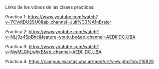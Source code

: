 Links de los videos de las clases practicas:

Practica 1: https://www.youtube.com/watch?v=7CVdiDU2SU0&ab_channel=Juli%C3%A1nBraier

Practica 2: https://www.youtube.com/watch?v=NLj9z4SpBhc&feature=youtu.be&ab_channel=AEDIIIDC.UBA

Practica 3: https://www.youtube.com/watch?v=NwMLGhLwhkE&ab_channel=AEDIIIDC.UBA

Practica 4: https://campus.exactas.uba.ar/mod/url/view.php?id=216829
